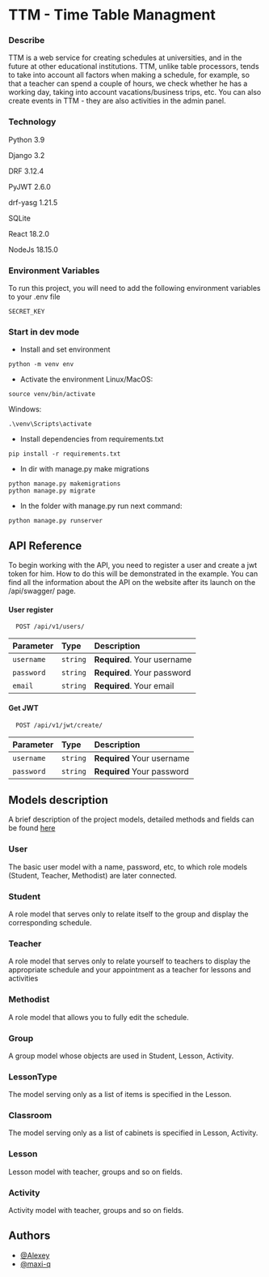 # TTM - Time Table Managment
### Describe
TTM is a web service for creating schedules at universities, and in the future at other educational institutions. TTM, unlike table processors, tends to take into account all factors when making a schedule, for example, so that a teacher can spend a couple of hours, we check whether he has a working day, taking into account vacations/business trips, etc. You can also create events in TTM - they are also activities in the admin panel.

### Technology
Python 3.9

Django 3.2

DRF 3.12.4

PyJWT 2.6.0

drf-yasg 1.21.5

SQLite

React 18.2.0

NodeJs 18.15.0

### Environment Variables

To run this project, you will need to add the following environment variables to your .env file

`SECRET_KEY`

### Start in dev mode
- Install and set environment
```
python -m venv env
```
- Activate the environment
Linux/MacOS:
```
source venv/bin/activate
```
Windows:
```
.\venv\Scripts\activate
```
- Install dependencies from requirements.txt
```
pip install -r requirements.txt
```
- In dir with manage.py make migrations
```
python manage.py makemigrations
python manage.py migrate
```
- In the folder with manage.py run next command:
```
python manage.py runserver
```

## API Reference
To begin working with the API, you need to register a user and create a jwt token for him. How to do this will be demonstrated in the example. You can find all the information about the API on the website after its launch on the /api/swagger/ page.
#### User register

```http
  POST /api/v1/users/
```

| Parameter  | Type     | Description                 |
| :--------  | :------- | :-------------------------  |
| `username` | `string` | **Required**. Your username |
| `password` | `string` | **Required**. Your password |
| `email`    | `string` | **Required**. Your email    |

#### Get JWT

```http
  POST /api/v1/jwt/create/
```

| Parameter  | Type     | Description                 |
| :--------  | :------- | :-------------------------- |
| `username` | `string` | **Required** Your username  |
| `password` | `string` | **Required** Your password  |



## Models description
A brief description of the project models, detailed methods and fields can be found
[here](/TimeTableManagment/timetables/models.py)

### User
The basic user model with a name, password, etc,
to which role models (Student, Teacher, Methodist) are later connected.

### Student
A role model that serves only to relate itself to the group and display the corresponding schedule.

### Teacher
A role model that serves only to relate yourself to teachers to display the appropriate schedule and your appointment as a teacher for lessons and activities

### Methodist
A role model that allows you to fully edit the schedule.

### Group
A group model whose objects are used in Student, Lesson, Activity.

### LessonType
The model serving only as a list of items is specified in the Lesson.

### Classroom
The model serving only as a list of cabinets is specified in Lesson, Activity.

### Lesson
Lesson model with teacher, groups and so on fields.

### Activity
Activity model with teacher, groups and so on fields.
## Authors

- [@Alexey](https://github.com/Alexey-zaliznuak)
- [@maxi-q](https://github.com/maxi-q)